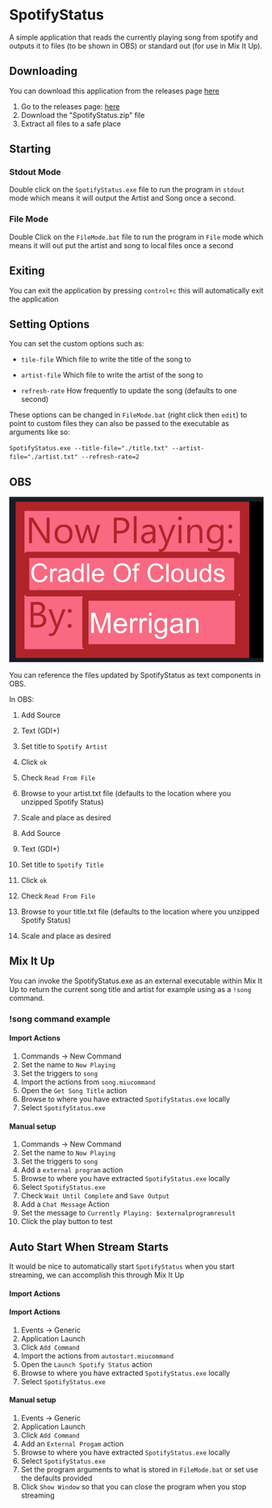 # SpotifyStatus

A simple application that reads the currently playing song from spotify and outputs it to files (to be shown in OBS) or standard out (for use in Mix It Up).
 
## Downloading
You can download this application from the releases page [here](https://github.com/ScottHarwoodTech/SpotifyStatus/releases/latest)

1. Go to the releases page: [here](https://github.com/ScottHarwoodTech/SpotifyStatus/releases/latest)
2. Download the "SpotifyStatus.zip" file
3. Extract all files to a safe place

## Starting

### Stdout Mode
Double click on the `SpotifyStatus.exe` file to run the program in `stdout` mode which means it will output the Artist and Song once a second.


### File Mode
Double Click on the `FileMode.bat` file to run the program in `File` mode which means it will out put the artist and song to local files once a second

## Exiting 

You can exit the application by pressing `control+c` this will automatically exit the application

## Setting Options

You can set the custom options such as:

- `tile-file` Which file to write the title of the song to

- `artist-file` Which file to write the artist of the song to

- `refresh-rate` How frequently to update the song (defaults to one second)

These options can be changed in `FileMode.bat` (right click then `edit`) to point to custom files they can also be passed to the executable as arguments like so:

`SpotifyStatus.exe --title-file="./title.txt" --artist-file="./artist.txt" --refresh-rate=2`

## OBS


![OBS](images/OBS.png)


You can reference the files updated by SpotifyStatus as text components in OBS. 

In OBS:

1. Add Source
2. Text (GDI+)
3. Set title to `Spotify Artist`
4. Click `ok`
5. Check `Read From File` 
6. Browse to your artist.txt file (defaults to the location where you unzipped Spotify Status)
7. Scale and place as desired

1. Add Source
2. Text (GDI+)
3. Set title to `Spotify Title`
4. Click `ok`
5. Check `Read From File` 
6. Browse to your title.txt file (defaults to the location where you unzipped Spotify Status)
7. Scale and place as desired

## Mix It Up

You can invoke the SpotifyStatus.exe as an external executable within Mix It Up to return the current song title and artist for example using as a `!song` command. 

### !song command example

#### Import Actions
1. Commands -> New Command
2. Set the name to `Now Playing`
3. Set the triggers to `song`
4. Import the actions from `song.miucommand`
5. Open the `Get Song Title` action
6. Browse to where you have extracted `SpotifyStatus.exe` locally
7. Select `SpotifyStatus.exe`

#### Manual setup
1. Commands -> New Command
2. Set the name to `Now Playing`
3. Set the triggers to `song`
4. Add a `external program` action
5. Browse to where you have extracted `SpotifyStatus.exe` locally
6. Select `SpotifyStatus.exe`
7. Check `Wait Until Complete` and `Save Output`
8. Add a `Chat Message` Action
9. Set the message to `Currently Playing: $externalprogramresult`
10. Click the play button to test

## Auto Start When Stream Starts

It would be nice to automatically start `SpotifyStatus` when you start streaming, we can accomplish this through Mix It Up
#### Import Actions

#### Import Actions
1. Events -> Generic 
2. Application Launch
3. Click `Add Command`
4. Import the actions from `autostart.miucommand`
5. Open the `Launch Spotify Status` action
6. Browse to where you have extracted `SpotifyStatus.exe` locally
7. Select `SpotifyStatus.exe`

#### Manual setup
1. Events -> Generic 
2. Application Launch
3. Click `Add Command`
4. Add an `External Progam` action
5. Browse to where you have extracted `SpotifyStatus.exe` locally
6. Select `SpotifyStatus.exe`
7. Set the program arguments to what is stored in `FileMode.bat` or set use the defaults provided
8. Click `Show Window` so that you can close the program when you stop streaming